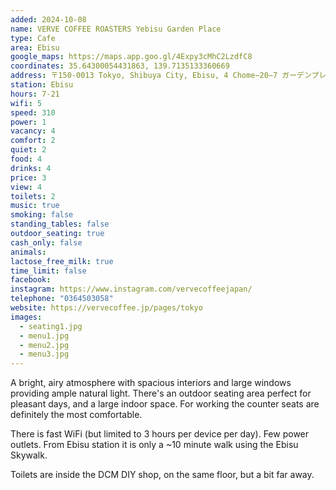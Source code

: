 ```yaml
---
added: 2024-10-08
name: VERVE COFFEE ROASTERS Yebisu Garden Place
type: Cafe
area: Ebisu
google_maps: https://maps.app.goo.gl/4Expy3cMhC2LzdfC8
coordinates: 35.64300054431863, 139.7135133360669
address: 〒150-0013 Tokyo, Shibuya City, Ebisu, 4 Chome−20−7 ガーデンプレイス センタープラザ １F
station: Ebisu
hours: 7-21
wifi: 5
speed: 310
power: 1
vacancy: 4
comfort: 2
quiet: 2
food: 4
drinks: 4
price: 3
view: 4
toilets: 2
music: true
smoking: false
standing_tables: false
outdoor_seating: true
cash_only: false
animals: 
lactose_free_milk: true
time_limit: false
facebook: 
instagram: https://www.instagram.com/vervecoffeejapan/
telephone: "0364503058"
website: https://vervecoffee.jp/pages/tokyo
images:
  - seating1.jpg
  - menu1.jpg
  - menu2.jpg
  - menu3.jpg
---
```


A bright, airy atmosphere with spacious interiors and large windows providing ample natural light. There's an outdoor seating area perfect for pleasant days, and a large indoor space. For working the counter seats are definitely the most comfortable.

There is fast WiFi (but limited to 3 hours per device per day). Few power outlets. From Ebisu station it is only a ~10 minute walk using the Ebisu Skywalk.

Toilets are inside the DCM DIY shop, on the same floor, but a bit far away.
